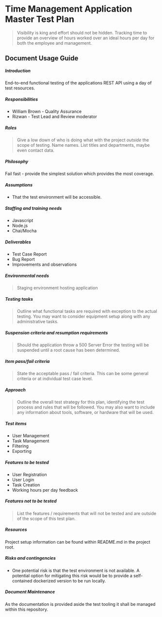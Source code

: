 # Time Management Application Master Test Plan
> Visibility is king and effort should not be hidden. Tracking time to provide an overview of hours worked over an ideal hours per day for both the employee and management.

## Document Usage Guide

##### Introduction

End-to-end functional testing of the applications REST API using a day of test resources.

##### Responsibilities

* William Brown - Quality Assurance
* Rizwan - Test Lead and Review moderator

##### Roles
> Give a low down of who is doing what with the project *outside* the scope of testing. Name names. List titles and departments, maybe even contact data.

##### Philosophy
Fail fast - provide the simplest solution which provides the most coverage.

##### Assumptions
* That the test environment will be accessible.

##### Staffing and training needs
* Javascript
* Node.js
* Chai/Mocha

##### Deliverables

* Test Case Report
* Bug Report
* Improvements and observations

##### Environmental needs
> Staging environment hosting application

##### Testing tasks
> Outline what functional tasks are required with exception to the actual testing. You may want to consider equipment setup along with any administrative tasks.

##### Suspension criteria and resumption requirements
> Should the application throw a 500 Server Error the testing will be suspended until a root cause has been determined.

##### Item pass/fail criteria
> State the acceptable pass / fail criteria. This can be some general criteria or at individual test case level.

##### Approach
> Outline the overall test strategy for this plan, identifying the test process and rules that will be followed. You may also want to include any information about tools, software, or hardware that will be used.

##### Test items

* User Management
* Task Management
* Filtering
* Exporting

##### Features to be tested

* User Registration
* User Login
* Task Creation
* Working hours per day feedback

##### Features not to be tested
> List the features / requirements that will not be tested and are outside of the scope of this test plan.

##### Resources
Project setup information can be found within README.md in the project root.

##### Risks and contingencies
* One potential risk is that the test environment is not available. A potential option for mitigating this risk would be to provide a self-contained dockerized version to be run locally.

##### Document Maintenance

As the documentation is provided aside the test tooling it shall be managed within this repository.

